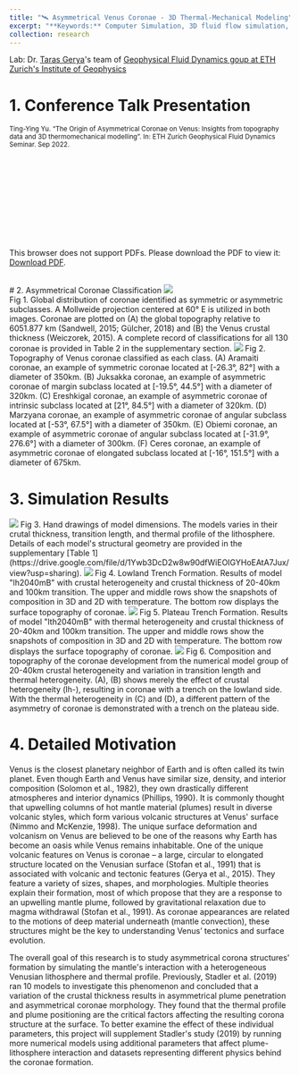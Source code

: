 ```yaml
---
title: "🛰️ Asymmetrical Venus Coronae - 3D Thermal-Mechanical Modeling"
excerpt: "**Keywords:** Computer Simulation, 3D fluid flow simulation, Geodynamics, Paraview, GMT(PyGMT), Bash<br/>"
collection: research
---
```

Lab: Dr. [Taras Gerya](http://jupiter.ethz.ch/~tgerya/)'s team of [Geophysical Fluid Dynamics goup at ETH Zurich's Institute of Geophysics](https://geophysics.ethz.ch/research/groups/gfd.html)


# 1. Conference Talk Presentation
<sub>Ting-Ying Yu. “The Origin of Asymmetrical Coronae on Venus: Insights from topography data and 3D thermomechanical modelling”. In: ETH Zurich Geophysical Fluid Dynamics Seminar. Sep 2022. </sub>

<object data='/files/The Origin of Asymmetrical Coronae on Venus.pdf' type="application/pdf" width="700px" height="400px">
    <embed src='/files/The Origin of Asymmetrical Coronae on Venus.pdf'>
        <p>This browser does not support PDFs. Please download the PDF to view it: <a href='/files/The Origin of Asymmetrical Coronae on Venus.pdf'>Download PDF</a>.</p>
    </embed>
</object>

<br>
# 2. Asymmetrical Coronae Classification
<img src='/images/venus1.png'>
<br>
Fig 1. Global distribution of coronae identified as symmetric or asymmetric subclasses. A Mollweide projection centered at  60° E is utilized in both images. Coronae are plotted on (A) the global topography relative to 6051.877 km (Sandwell, 2015; Gülcher, 2018) and (B) the Venus crustal thickness (Weiczorek, 2015). A complete record of classifications for all 130 coronae is provided in Table 2 in the supplementary section. 
<img src='/images/venus2.png'>
Fig 2. Topography of Venus coronae classified as each class. 
(A) Aramaiti coronae, an example of symmetric coronae located at [-26.3°, 82°] with a diameter of 350km. (B) Juksakka coronae, an example of asymmetric coronae of margin subclass located at [-19.5°, 44.5°] with a diameter of 320km. (C) Ereshkigal coronae, an example of asymmetric coronae of intrinsic subclass located at [21°, 84.5°] with a diameter of 320km. (D) Marzyana coronae, an example of asymmetric coronae of angular subclass located at [-53°, 67.5°] with a diameter of 350km. (E) Obiemi coronae, an example of asymmetric coronae of angular subclass located at [-31.9°, 276.6°] with a diameter of 300km. (F) Ceres coronae, an example of asymmetric coronae of elongated subclass located at [-16°, 151.5°] with a diameter of 675km.

# 3. Simulation Results
<img src='/images/venus_0.jpg'>
Fig 3. Hand drawings of model dimensions. The models varies in their crutal thickness, transition length, and thermal profile of the lithosphere. Details of each model's structural geometry are provided in the supplementary [Table 1](https://drive.google.com/file/d/1Ywb3DcD2w8w90dfWiEOIGYHoEAtA7Jux/view?usp=sharing). 

<img src='/images/result_lh2040mB_1.png'>
Fig 4. Lowland Trench Formation. Results of model "lh2040mB" with crustal heterogeneity and crustal thickness of 20-40km and 100km transition. The upper and middle rows show the snapshots of composition in 3D and 2D with temperature. The bottom row displays the surface topography of coronae. 

<img src='/images/result_lth2040mB_1.png'>
Fig 5. Plateau Trench Formation. Results of model "lth2040mB" with thermal heterogeneity and crustal thickness of 20-40km and 100km transition. The upper and middle rows show the snapshots of composition in 3D and 2D with temperature. The bottom row displays the surface topography of coronae. 

<img src='/images/Fig_lh_lth_40_B_C.png'>
Fig 6. Composition and topography of the coronae development from the numerical model group of 20-40km crustal heterogeneity and variation in transition length and thermal heterogeneity. (A), (B) shows merely the effect of crustal heterogeneity (lh-), resulting in coronae with a trench on the lowland side.  With the thermal heterogeneity in (C) and (D), a different pattern of the asymmetry of coronae is demonstrated with a trench on the plateau side.


# 4. Detailed Motivation

Venus is the closest planetary neighbor of Earth and is often called its twin planet. Even though Earth and Venus have similar size, density, and interior composition (Solomon et al., 1982), they own drastically different atmospheres and interior dynamics (Phillips, 1990). It is commonly thought that upwelling columns of hot mantle material (plumes) result in diverse volcanic styles, which form various volcanic structures at Venus' surface (Nimmo and McKenzie, 1998). The unique surface deformation and volcanism on Venus are believed to be one of the reasons why Earth has become an oasis while Venus remains inhabitable. One of the unique volcanic features on Venus is coronae – a large, circular to elongated structure located on the Venusian surface (Stofan et al., 1991) that is associated with volcanic and tectonic features (Gerya et al., 2015). They feature a variety of sizes, shapes, and morphologies. Multiple theories explain their formation, most of which propose that they are a response to an upwelling mantle plume, followed by gravitational relaxation due to magma withdrawal (Stofan et al., 1991). As coronae appearances are related to the motions of deep material underneath (mantle convection), these structures might be the key to understanding Venus’ tectonics and surface evolution. 

The overall goal of this research is to study asymmetrical corona structures' formation by simulating the mantle's interaction with a heterogeneous Venusian lithosphere and thermal profile. Previously, Stadler et al. (2019) ran 10 models to investigate this phenomenon and concluded that a variation of the crustal thickness results in asymmetrical plume penetration and asymmetrical coronae morphology. They found that the thermal profile and plume positioning are the critical factors affecting the resulting corona structure at the surface. To better examine the effect of these individual parameters, this project will supplement Stadler's study (2019) by running more numerical models using additional parameters that affect plume-lithosphere interaction and datasets representing different physics behind the coronae formation. 
